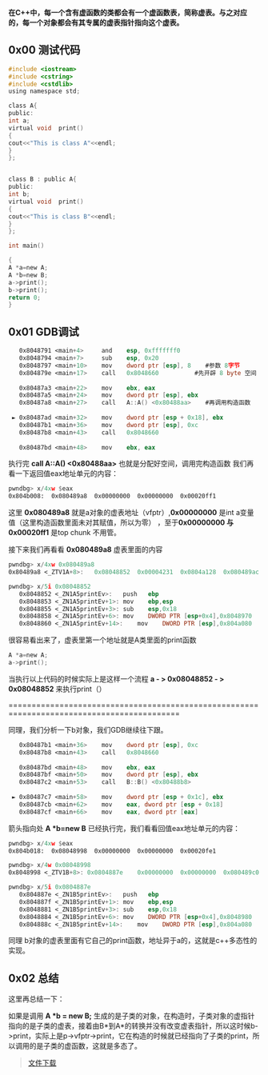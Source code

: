 

**在C++中，每一个含有虚函数的类都会有一个虚函数表，简称虚表。与之对应的，每一个对象都会有其专属的虚表指针指向这个虚表。**

## 0x00 测试代码

```c
#include <iostream>
#include <cstring>
#include <cstdlib>
using namespace std;

class A{
public:
int a;
virtual void  print()
{
cout<<"This is class A"<<endl;
}
};


class B : public A{
public:
int b;
virtual void  print()
{
cout<<"This is class B"<<endl;
}
};

int main()

{
A *a=new A;
A *b=new B;
a->print();
b->print();
return 0;
}

```

## 0x01 GDB调试

```nasm
   0x8048791 <main+4>     and    esp, 0xfffffff0
   0x8048794 <main+7>     sub    esp, 0x20
   0x8048797 <main+10>    mov    dword ptr [esp], 8    #参数 8字节
   0x804879e <main+17>    call   0x8048660          #先开辟 8 byte 空间
 
   0x80487a3 <main+22>    mov    ebx, eax
   0x80487a5 <main+24>    mov    dword ptr [esp], ebx
   0x80487a8 <main+27>    call   A::A() <0x80488aa>    #再调用构造函数
 
 ► 0x80487ad <main+32>    mov    dword ptr [esp + 0x18], ebx
   0x80487b1 <main+36>    mov    dword ptr [esp], 0xc
   0x80487b8 <main+43>    call   0x8048660
 
   0x80487bd <main+48>    mov    ebx, eax
```
执行完 **call   A::A() <0x80488aa>** 也就是分配好空间，调用完构造函数 我们再看一下返回值eax地址单元的内容：

```nasm
pwndbg> x/4xw $eax
0x804b008:	0x080489a8	0x00000000	0x00000000	0x00020ff1
```

这里 **0x080489a8** 就是a对象的虚表地址（vfptr）,**0x00000000** 是int a变量值（这里构造函数里面未对其赋值，所以为零） ，至于**0x00000000 与	0x00020ff1** 是top chunk 不用管。

接下来我们再看看 **0x080489a8** 虚表里面的内容

```nasm
pwndbg> x/4xw 0x080489a8
0x80489a8 <_ZTV1A+8>:	0x08048852	0x00004231	0x0804a128	0x080489ac

pwndbg> x/5i 0x08048852
   0x8048852 <_ZN1A5printEv>:	push   ebp
   0x8048853 <_ZN1A5printEv+1>:	mov    ebp,esp
   0x8048855 <_ZN1A5printEv+3>:	sub    esp,0x18
   0x8048858 <_ZN1A5printEv+6>:	mov    DWORD PTR [esp+0x4],0x8048970
   0x8048860 <_ZN1A5printEv+14>:	mov    DWORD PTR [esp],0x804a080
```
很容易看出来了，虚表里第一个地址就是A类里面的print函数

```c
A *a=new A;
a->print();
```

当执行以上代码的时候实际上是这样一个流程 **a - > 0x08048852 - > 0x08048852** 来执行print（）

===========================================================================================

同理，我们分析一下b对象，我们GDB继续往下跟。

```nasm
   0x80487b1 <main+36>    mov    dword ptr [esp], 0xc
   0x80487b8 <main+43>    call   0x8048660
 
   0x80487bd <main+48>    mov    ebx, eax
   0x80487bf <main+50>    mov    dword ptr [esp], ebx
   0x80487c2 <main+53>    call   B::B() <0x80488b8>
 
 ► 0x80487c7 <main+58>    mov    dword ptr [esp + 0x1c], ebx
   0x80487cb <main+62>    mov    eax, dword ptr [esp + 0x18]
   0x80487cf <main+66>    mov    eax, dword ptr [eax]
```

箭头指向处 **A \*b=new B** 已经执行完，我们看看回值eax地址单元的内容：

```nasm
pwndbg> x/4xw $eax
0x804b018:	0x08048998	0x00000000	0x00000000	0x00020fe1

pwndbg> x/4w 0x08048998
0x8048998 <_ZTV1B+8>: 0x0804887e	0x00000000	0x00000000	0x080489c0

pwndbg> x/5i 0x0804887e
   0x804887e <_ZN1B5printEv>:	push   ebp
   0x804887f <_ZN1B5printEv+1>:	mov    ebp,esp
   0x8048881 <_ZN1B5printEv+3>:	sub    esp,0x18
   0x8048884 <_ZN1B5printEv+6>:	mov    DWORD PTR [esp+0x4],0x8048980
   0x804888c <_ZN1B5printEv+14>:	mov    DWORD PTR [esp],0x804a080
```
同理 b对象的虚表里面有它自己的print函数，地址异于a的，这就是c++多态性的实现。

## 0x02 总结

这里再总结一下： 

如果是调用 **A \*b = new B;** 生成的是子类的对象，在构造时，子类对象的虚指针指向的是子类的虚表，接着由B\*到A\*的转换并没有改变虚表指针，所以这时候b->print，实际上是p->vfptr->print，它在构造的时候就已经指向了子类的print，所以调用的是子类的虚函数，这就是多态了。




>[文件下载](https://github.com/yxshyj/project/tree/master/other/C%2B%2B%20%E8%99%9A%E8%A1%A8%E5%88%86%E6%9E%90)



